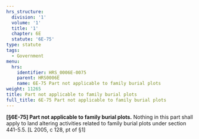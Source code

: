 ```yaml
---
hrs_structure:
  division: '1'
  volume: '1'
  title: '1'
  chapter: 6E
  statute: '6E-75'
type: statute
tags:
  - Government
menu:
  hrs:
    identifier: HRS_0006E-0075
    parent: HRS0006E
    name: 6E-75 Part not applicable to family burial plots
weight: 11265
title: Part not applicable to family burial plots
full_title: 6E-75 Part not applicable to family burial plots
---
```

**[§6E-75] Part not applicable to family burial plots.** Nothing in this part shall apply to land altering activities related to family burial plots under section 441-5.5\. [L 2005, c 128, pt of §1]